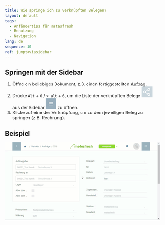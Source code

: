 ```yaml
---
title: Wie springe ich zu verknüpften Belegen?
layout: default
tags:
  - Anfängertips für metasfresh
  - Benutzung
  - Navigation
lang: de
sequence: 30
ref: jumptoviasidebar
---
```


## Springen mit der Sidebar
1. Öffne ein beliebiges Dokument, z.B. einen fertiggestellten [Auftrag](Auftrag_erfassen).
1. Drücke `Alt` + `6` / `⌥ alt` + `6`, um die Liste der verknüpften Belege ![](assets/related_docs_fork.png) aus der Sidebar ![](assets/Sidebar_Icon_WebUI.png) zu öffnen.
1. Klicke auf eine der Verknüpfung, um zu dem jeweiligen Beleg zu springen (z.B. Rechnung).

## Beispiel
![](assets/springezusidebar.gif)
